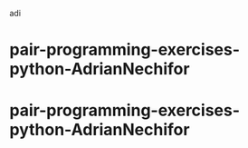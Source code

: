 adi
# pair-programming-exercises-python-AdrianNechifor
# pair-programming-exercises-python-AdrianNechifor
